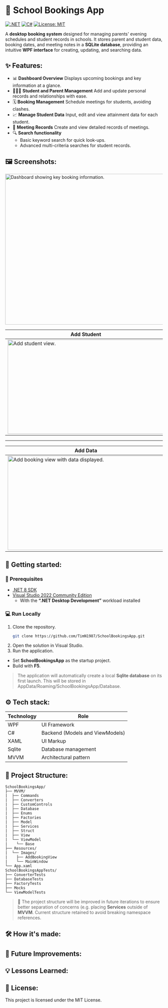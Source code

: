 # 🏫 School Bookings App

[![.NET](https://img.shields.io/badge/.NET-8.0-blue?logo=dotnet)](https://dotnet.microsoft.com/)
[![C#](https://img.shields.io/badge/C%23-WPF-purple?logo=csharp)](https://learn.microsoft.com/dotnet/csharp/)
[![License: MIT](https://img.shields.io/badge/License-MIT-green.svg)](LICENSE)

A **desktop booking system** designed for managing parents' evening schedules and student records in schools. It stores parent and student data, booking dates, and meeting notes in a **SQLite database**, providing an intuitive **WPF interface** for creating, updating, and searching data.

## ✨ Features:

- 📊 **Dashboard Overview**
  Displays upcoming bookings and key information at a glance.
- 🧑‍🤝‍🧑 **Student and Parent Management**
  Add and update personal records and relationships with ease.
- 🗓️ **Booking Management**
  Schedule meetings for students, avoiding clashes.
- 📈 **Manage Student Data**
  Input, edit and view attainment data for each student.
- 📝 **Meeting Records**
  Create and view detailed records of meetings.
- 🔍 **Search functionality**
  - Basic keyword search for quick look-ups.
  - Advanced multi-criteria searches for student records.

## 🖼️ Screenshots:

<img width="950" height="480" alt="Dashboard showing key booking information." src="https://github.com/user-attachments/assets/9a5bc76c-9c07-493f-9fbc-157631e7c48d" />

| Add Student | Add Parent |
|-------------|------------|
| <img width="500" height="300" alt="Add student view." src="https://github.com/user-attachments/assets/fd6d182f-47e9-49f2-86ec-ed0ae297aec9" /> | <img width="400" height="300" alt="Add parent view." src="https://github.com/user-attachments/assets/ff6a0e67-e0fd-4fa8-b50e-ee67e1e1bb7d" /> |
---
| Add Data | Student Search |
|----------|----------------|
| <img width="500" height="300" alt="Add booking view with data displayed." src="https://github.com/user-attachments/assets/233bcb05-b908-4226-919f-6db8463480f2" /> | <img width="400" height="300" alt="Student search view." src="https://github.com/user-attachments/assets/9e7e125f-2f49-432d-bec6-60a8711d35e5" /> |

## 🚀 Getting started:

### 📃 Prerequisites
- [.NET 8 SDK](https://dotnet.microsoft.com/en-us/download)
- [Visual Studio 2022 Community Edition](https://visualstudio.microsoft.com/vs/community/)
  - With the **“.NET Desktop Development”** workload installed

### 💻 Run Locally

1. Clone the repository.
   ```bash
   git clone https://github.com/TimN1987/SchoolBookingsApp.git
   ```
2. Open the solution in Visual Studio.
3. Run the application.
  - Set **SchoolBookingsApp** as the startup project.
  - Build with **F5**.

> The application will automatically create a local **Sqlite database** on its first launch. This will be stored in AppData/Roaming/SchoolBookingsApp/Database.

## ⚙️ Tech stack:

| Technology | Role |
|------------|------|
| WPF | UI Framework |
| C# | Backend (Models and ViewModels) |
| XAML | UI Markup |
| Sqlite | Database management |
| MVVM | Architectural pattern |

## 📂 Project Structure:

```
SchoolBookingsApp/
├── MVVM/
|  ├── Commands
|  ├── Converters
|  ├── CustomControls
|  ├── Database
|  ├── Enums
|  ├── Factories
|  ├── Model
|  ├── Services
|  ├── Struct
|  ├── View
|  └── ViewModel
|    └── Base
├── Resources/
|  └── Images/
|    ├── AddBookingView
|    └── MainWindow
└── App.xaml
SchoolBookingsAppTests/
├── ConverterTests
├── DatabaseTests
├── FactoryTests
├── Mocks
└── ViewModelTests
```

>🔧 The project structure will be improved in future iterations to ensure better separation of concerns (e.g. placing **Services** outside of **MVVM**. Current structure retained to avoid breaking namespace references.

## 🛠️ How it's made:

## 🔨 Future Improvements:

## 💡 Lessons Learned:

## 📜 License:

This project is licensed under the MIT License.
